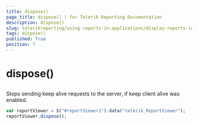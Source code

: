 ```yaml
---
title: dispose()
page_title: dispose() | for Telerik Reporting Documentation
description: dispose()
slug: telerikreporting/using-reports-in-applications/display-reports-in-applications/web-application/html5-report-viewer/api-reference/reportviewer/methods/dispose()
tags: dispose()
published: True
position: 7
---
```


# dispose()



## 

Stops sending keep alive requests to the server, if keep client alive was enabled.         

    
````js
var reportViewer = $("#reportViewer1").data("telerik_ReportViewer");
reportViewer.dispose();
````

